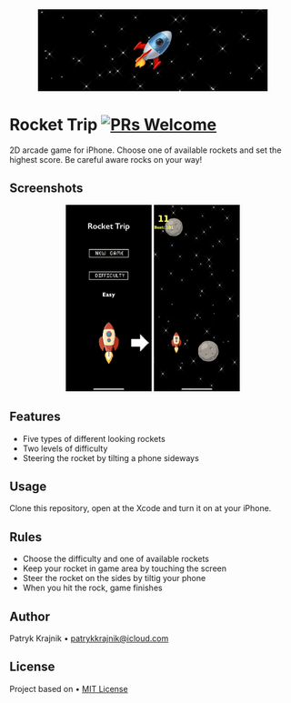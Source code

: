 <div align="center">
    <img src="images/gitHeader.png" alt="Logo" width="80%">
</div>


# Rocket Trip [![PRs Welcome](https://img.shields.io/badge/PRs-welcome-brightgreen.svg?style=flat-square)](http://makeapullrequest.com)
2D arcade game for iPhone. Choose one of available rockets and set the highest score. Be careful aware rocks on your way!


## Screenshots
<div align="center">
    <img src="images/screenshotMenu.PNG" alt="Menu" width="30%">
    <img src="images/screenshotGame.PNG" alt="Game" width="30%">
</div>


## Features
- Five types of different looking rockets
- Two levels of difficulty
- Steering the rocket by tilting a phone sideways


## Usage
Clone this repository, open at the Xcode and turn it on at your iPhone.


## Rules
- Choose the difficulty and one of available rockets
- Keep your rocket in game area by touching the screen
- Steer the rocket on the sides by tiltig your phone
- When you hit the rock, game finishes


## Author
Patryk Krajnik • patrykkrajnik@icloud.com


## License
Project based on • [MIT License](LICENSE.md)
